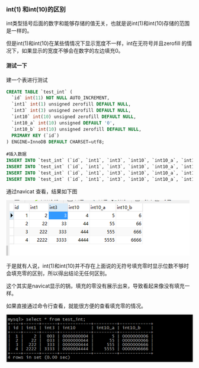 ### int(1) 和int(10)的区别

int类型括号后面的数字和能够存储的值无关，也就是说int(1)和int(10)存储的范围是一样的。

但是int(1)和int(10)在某些情情况下显示宽度不一样，int在无符号并且zerofill 的情况下，如果显示的宽度不够会在数字的左边填充0。

#### 测试一下

建一个表进行测试

```sql
CREATE TABLE `test_int` (
  `id` int(11) NOT NULL AUTO_INCREMENT,
  `int1` int(1) unsigned zerofill DEFAULT NULL,
  `int3` int(3) unsigned zerofill DEFAULT NULL,
  `int10` int(10) unsigned zerofill DEFAULT NULL,
  `int10_a` int(10) unsigned DEFAULT '0',
  `int10_b` int(10) unsigned zerofill DEFAULT NULL,
  PRIMARY KEY (`id`)
) ENGINE=InnoDB DEFAULT CHARSET=utf8;

#插入数据
INSERT INTO `test_int` (`id`, `int1`, `int3`, `int10`, `int10_a`, `int10_b`) VALUES ('1', '2', '3', '4', '5', '6');
INSERT INTO `test_int` (`id`, `int1`, `int3`, `int10`, `int10_a`, `int10_b`) VALUES ('2', '22', '33', '44', '55', '66');
INSERT INTO `test_int` (`id`, `int1`, `int3`, `int10`, `int10_a`, `int10_b`) VALUES ('3', '222', '333', '444', '555', '666');
INSERT INTO `test_int` (`id`, `int1`, `int3`, `int10`, `int10_a`, `int10_b`) VALUES ('4', '2222', '3333', '4444', '5555', '6666');

```

通过navicat 查看，结果如下图

![int-1](int-1.png)

于是就有人说，int(1)和int(10)并不存在上面说的无符号填充零时显示位数不够时会填充零的区别，所以得出结论无任何区别。

这个其实是navicat显示的锅，填充的零没有展示出来，导致看起来像没有填充一样。

如果直接通过命令行查看，就能很方便的查看填充零的情况。

![int-2](int-2.png)

